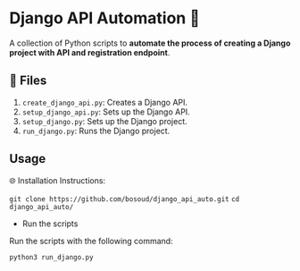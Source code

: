 # Django API Automation 🚀

A collection of Python scripts to **automate the process of creating a Django project with API and registration endpoint**.

## 📁 Files

1. `create_django_api.py`: Creates a Django API.
2. `setup_django_api.py`: Sets up the Django API.
3. `setup_django.py`: Sets up the Django project.
4. `run_django.py`: Runs the Django project.

## Usage

🌐 Installation Instructions:

`git clone https://github.com/bosoud/django_api_auto.git`
`cd django_api_auto/`

* Run the scripts

Run the scripts with the following command:

`python3 run_django.py`

